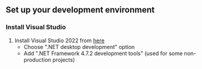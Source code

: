 <!-- Copyright (c) Microsoft Corporation. All rights reserved.
     Licensed under the MIT License. -->

## Set up your development environment

### Install Visual Studio
1. Install Visual Studio 2022 from [here](https://visualstudio.microsoft.com/vs/)
   - Choose ".NET desktop development" option
   - Add ".NET Framework 4.7.2 development tools" (used for some non-production projects)
